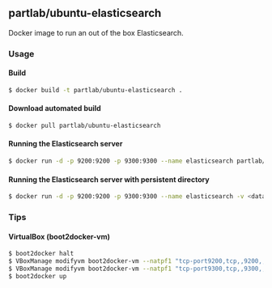 ## partlab/ubuntu-elasticsearch

Docker image to run an out of the box Elasticsearch.

### Usage

#### Build

```bash
$ docker build -t partlab/ubuntu-elasticsearch .
```

#### Download automated build

```bash
$ docker pull partlab/ubuntu-elasticsearch
```

#### Running the Elasticsearch server

```bash
$ docker run -d -p 9200:9200 -p 9300:9300 --name elasticsearch partlab/ubuntu-elasticsearch
```

#### Running the Elasticsearch server with persistent directory

```bash
$ docker run -d -p 9200:9200 -p 9300:9300 --name elasticsearch -v <data-dir>:/var/lib/elasticsearch partlab/ubuntu-elasticsearch
```

### Tips

#### VirtualBox (boot2docker-vm)

```bash
$ boot2docker halt
$ VBoxManage modifyvm boot2docker-vm --natpf1 "tcp-port9200,tcp,,9200,,9200"
$ VBoxManage modifyvm boot2docker-vm --natpf1 "tcp-port9300,tcp,,9300,,9300"
$ boot2docker up
```

